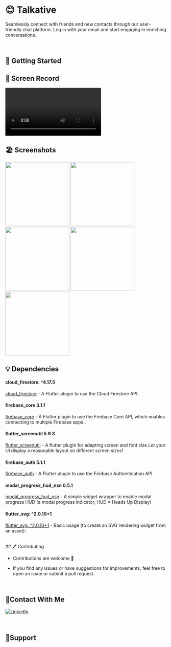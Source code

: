 # 😊 Talkative 

 Seamlessly connect with friends and new contacts through our user-friendly chat platform. Log in with your email and start engaging in enriching conversations.
 
 <br/>

  ## 🚀 Getting Started
  
   ## 📸 Screen Record
 
<video src="https://github.com/Ahmedyehia122/Talkative-/assets/142153775/a75c5c86-07d0-4753-9521-68b58eef9102"></video>


  ## 🏖️ Screenshots 
 
 <div>
   <img src ="https://github.com/Ahmedyehia122/weather_app/assets/142153775/c3530d8c-285c-4118-b963-69d5ae3ff9fc" width="200" >
   <img src ="https://github.com/Ahmedyehia122/weather_app/assets/142153775/23c791b9-d006-4a87-8288-7769ff9830e1" width="200" >
   <img src ="https://github.com/Ahmedyehia122/weather_app/assets/142153775/ac09bf4a-5e92-40bf-a905-e39f4671b72a" width="200" >
   <img src ="https://github.com/Ahmedyehia122/weather_app/assets/142153775/8989cb08-b9e3-4c28-917a-2afa5244f51c" width="200" >
   <img src ="https://github.com/Ahmedyehia122/weather_app/assets/142153775/482ed2fc-9ce5-4260-8be6-7c926b7c0979" width="200" >
 </div>

  ## 💡 Dependencies

 ####  cloud_firestore: ^4.17.5
   [cloud_firestore](https://pub.dev/packages/cloud_firestore) - A Flutter plugin to use the Cloud Firestore API.
 #### firebase_core 3.1.1
   [firebase_core](https://pub.dev/packages/firebase_core) - A Flutter plugin to use the Firebase Core API, which enables connecting to multiple Firebase apps..
 #### flutter_screenutil 5.9.3
   [flutter_screenutil](https://pub.dev/packages/flutter_screenutil) - A flutter plugin for adapting screen and font size.Let your UI display a reasonable layout on different screen sizes!
   
 #### firebase_auth 5.1.1
   [firebase_auth](https://pub.dev/packages/firebase_auth) - A Flutter plugin to use the Firebase Authentication API.
   
 #### modal_progress_hud_nsn 0.5.1
   [modal_progress_hud_nsn](https://pub.dev/packages/modal_progress_hud_nsn) - A simple widget wrapper to enable modal progress HUD (a modal progress indicator, HUD = Heads Up Display)
   
 #### flutter_svg: ^2.0.10+1
   [flutter_svg: ^2.0.10+1](https://pub.dev/packages/flutter_svg) - Basic usage (to create an SVG rendering widget from an asset):





   <br/>
   ## 🖊️ Contributing

- Contributions are welcome 💜
- If you find any issues or have suggestions for improvements, feel free to open an issue or submit a pull request.

  <br/>
 ## 🤝Contact With Me

[![LinkedIn](https://img.shields.io/badge/LinkedIn-0077B5?style=for-the-badge&logo=linkedin&logoColor=white)](https://www.linkedin.com/in/ahmedyehia122/) 
  
<br/>

## 💖Support


